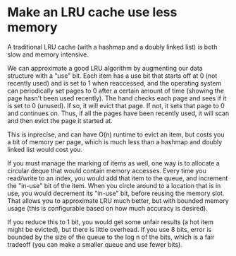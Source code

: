 # Make an LRU cache use less memory

A traditional LRU cache (with a hashmap and a doubly linked list) is both slow and memory intensive.

We can approximate a good LRU algorithm by augmenting our data structure with a "use" bit. Each item has a use bit that starts off at 0 (not recently used) and is set to 1 when reaccessed, and the operating system can periodically set pages to 0 after a certain amount of time (showing the page hasn't been used recently). The hand checks each page and sees if it is set to 0 (unused). If so, it will evict that page. If not, it sets that page to 0 and continues on. Thus, if all the pages have been recently used, it will scan and then evict the page it started at.

This is inprecise, and can have O(n) runtime to evict an item, but costs you a bit of memory per page, which is much less than a hashmap and doubly linked list would cost you.

If you must manage the marking of items as well, one way is to allocate a circular deque that would contain memory accesses.
Every time you read/write to an index, you would add that item to the queue, and increment the "in-use" bit of the item.
When you circle around to a location that is in use, you would decrement its "in-use" bit, before reusing the memory slot.
That allows you to approximate LRU much better, but with bounded memory usage (this is configurable based on how much accuracy is desired).

If you reduce this to 1 bit, you would get some unfair results (a hot item might be evicted), but there is little overhead.
If you use 8 bits, error is bounded by the size of the queue to the log n of the bits, which is a fair tradeoff (you can make a smaller queue and use fewer bits).
